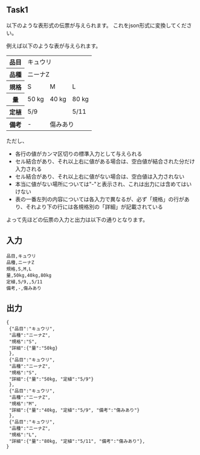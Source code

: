 ## Task1

以下のような表形式の伝票が与えられます。
これをjson形式に変換してください。

例えば以下のような表が与えられます。
<table>
  <tr>
    <th>品目</th>
    <td colspan="3">キュウリ</td>
  </tr>
  <tr>
    <th>品種</th>
    <td colspan="3">ニーナZ</td>
  </tr>
  <tr>
    <th>規格</td>
    <td>S</td>
    <td>M</td>
    <td>L</td>
  </tr>
  <tr>
    <th>量</th>
    <td>50 kg</td>
    <td>40 kg</td>
    <td>80 kg</td>
  </tr>
  <tr>
    <th>定植</th>
    <td colspan="2">5/9</td>
    <td>5/11</td>
  </tr>
  <tr>
    <th>備考</th>
    <td>-</td>
    <td colspan="2">傷みあり</td>
  </tr>
</table>


ただし、
- 各行の値がカンマ区切りの標準入力として与えられる
- セル結合があり、それ以上右に値がある場合は、空白値が結合された分だけ入力される
- セル結合があり、それ以上右に値がない場合は、空白値は入力されない
- 本当に値がない場所については"-"と表示され、これは出力には含めてはいけない
- 表の一番左列の内容については各入力で異なるが、必ず「規格」の行があり、それより下の行には各規格別の「詳細」が記載されている

よって先ほどの伝票の入力と出力は以下の通りとなります。

## 入力
```plain
品目,キュウリ
品種,ニーナZ
規格,S,M,L
量,50kg,40kg,80kg
定植,5/9,,5/11
備考,-,傷みあり
```

## 出力
```
{
 {"品目":"キュウリ",
 "品種":"ニーナZ",
 "規格":"S",
 "詳細":{"量":"50kg}
 },
 {"品目":"キュウリ",
 "品種":"ニーナZ",
 "規格":"S",
 "詳細":{"量":"50kg, "定植":"5/9"}
 },
 {"品目":"キュウリ",
 "品種":"ニーナZ",
 "規格":"M",
 "詳細":{"量":"40kg, "定植":"5/9", "備考":"傷みあり"}
 },
 {"品目":"キュウリ",
 "品種":"ニーナZ",
 "規格":"L",
 "詳細":{"量":"80kg, "定植":"5/11", "備考":"傷みあり"},
}
```
